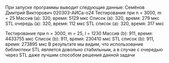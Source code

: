 При запуске программы выводит следующие данные: 
Семёнов Дмитрий Викторович 020303-АИСа-о24
Тестирования при n = 3000, m = 25
Массив (a): 320, время: 5129 мкс
Список (a): 320, время: 279 мкс
STL очередь (a): 320, время: 112 мкс
STL список (a): 320, время: 317 мкс

Тестирование при n = 3000, m = 25, l = 1230
Массив (b): 911, время: 4433755 мкс
Список (b): 911, время: 230410 мкс
STL список (b): 911, время: 273895 мкс
В результате мы видим, что использование библиотеки STL является довольно стабильным, а в случае с очередью через STL даже лучшим способом решения данной задачи
